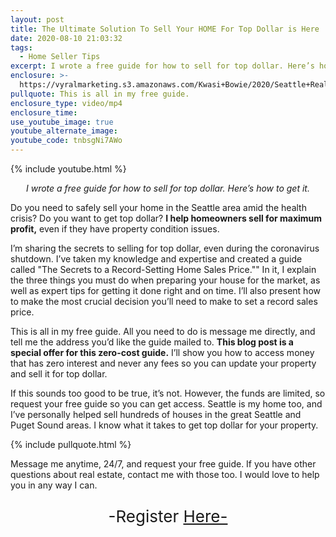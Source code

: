 ```yaml
---
layout: post
title: The Ultimate Solution To Sell Your HOME For Top Dollar is Here
date: 2020-08-10 21:03:32
tags:
  - Home Seller Tips
excerpt: I wrote a free guide for how to sell for top dollar. Here’s how to get it.
enclosure: >-
  https://vyralmarketing.s3.amazonaws.com/Kwasi+Bowie/2020/Seattle+Real+Estate+Agent-+direct+offer+3.mp4
pullquote: This is all in my free guide.
enclosure_type: video/mp4
enclosure_time:
use_youtube_image: true
youtube_alternate_image:
youtube_code: tnbsgNi7AWo
---
```


{% include youtube.html %}

<p style="text-align: center;"><em>I wrote a free guide for how to sell for top dollar. Here’s how to get it.</em></p>

Do you need to safely sell your home in the Seattle area amid the health crisis? Do you want to get top dollar? **I help homeowners sell for maximum profit,** even if they have property condition issues.&nbsp;

I’m sharing the secrets to selling for top dollar, even during the coronavirus shutdown. I’ve taken my knowledge and expertise and created a guide called "The Secrets to a Record-Setting Home Sales Price."" In it, I explain the three things you must do when preparing your house for the market, as well as expert tips for getting it done right and on time. I’ll also present how to make the most crucial decision you’ll need to make to set a record sales price.&nbsp;

This is all in my free guide. All you need to do is message me directly, and tell me the address you’d like the guide mailed to. **This blog post is a special offer for this zero-cost guide.** I’ll show you how to access money that has zero interest and never any fees so you can update your property and sell it for top dollar.&nbsp;

If this sounds too good to be true, it’s not. However, the funds are limited, so request your free guide so you can get access. Seattle is my home too, and I’ve personally helped sell hundreds of houses in the great Seattle and Puget Sound areas. I know what it takes to get top dollar for your property.

{% include pullquote.html %}

Message me anytime, 24/7, and request your free guide. If you have other questions about real estate, contact me with those too. I would love to help you in any way I can.

<p style="text-align: center; font-size: 26px;">-Register <a href="http://www.recordhomesalesprice.com/" target="_blank">Here-</a></p>